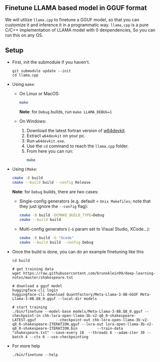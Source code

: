 ## Finetune LLAMA based model in GGUF format

We will utilize `llama.cpp` to finetune a GGUF model, so that you can customize it and inference it in a programmatic way. `llama.cpp` is a pure C/C++ implementation of LLAMA model with 0 denpendencies, 
So you can run this on any OS.

## Setup

- First, init the submodule if you haven't.
    ```
    git submodule update --init
    cd llama.cpp
    ```

- Using `make`:
  - On Linux or MacOS:

      ```bash
      make
      ```

      **Note**: for `Debug` builds, run `make LLAMA_DEBUG=1`

  - On Windows:

    1. Download the latest fortran version of [w64devkit](https://github.com/skeeto/w64devkit/releases).
    2. Extract `w64devkit` on your pc.
    3. Run `w64devkit.exe`.
    4. Use the `cd` command to reach the `llama.cpp` folder.
    5. From here you can run:
        ```bash
        make
        ```

- Using `CMake`:

    ```bash
    cmake -B build
    cmake --build build --config Release
    ```

    **Note**: for `Debug` builds, there are two cases:

    - Single-config generators (e.g. default = `Unix Makefiles`; note that they just ignore the `--config` flag):

      ```bash
      cmake -B build -DCMAKE_BUILD_TYPE=Debug
      cmake --build build
      ```

    - Multi-config generators (`-G` param set to Visual Studio, XCode...):

      ```bash
      cmake -B build -G "Xcode"
      cmake --build build --config Debug
      ```

- Once the build is done, you can do an example finetuning like this
    ```
    cd build

    # get training data
    wget https://raw.githubusercontent.com/brunoklein99/deep-learning-notes/master/shakespeare.txt

    # download a gguf model
    huggingface-cli login
    huggingface-cli download QuantFactory/Meta-Llama-3-8B-GGUF Meta-Llama-3-8B.Q8_0.gguf --local-dir models

    # start training
    ./bin/finetune --model-base models/Meta-Llama-3-8B.Q8_0.gguf --checkpoint-in chk-lora-open-llama-3b-v2-q8_0-shakespeare-LATEST.gguf         --checkpoint-out chk-lora-open-llama-3b-v2-q8_0-shakespeare-ITERATION.gguf --lora-out lora-open-llama-3b-v2-q8_0-shakespeare-ITERATION.bin         --train-data "shakespeare.txt" --save-every 10  --threads 6 --adam-iter 30 --batch 4 --ctx 6 --use-checkpointing
    ```

- For more help
    ```
    ./bin/finetune --help
    ```